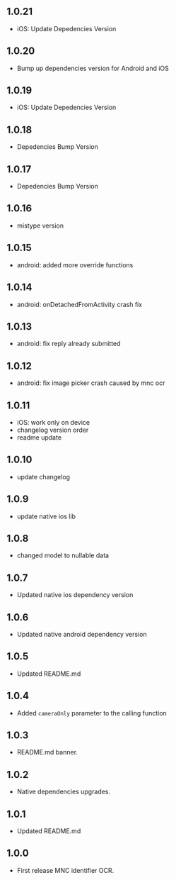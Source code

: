 ## 1.0.21

- iOS: Update Depedencies Version

## 1.0.20

- Bump up dependencies version for Android and iOS

## 1.0.19

- iOS: Update Depedencies Version

## 1.0.18

- Depedencies Bump Version

## 1.0.17

- Depedencies Bump Version

## 1.0.16

- mistype version

## 1.0.15

- android: added more override functions

## 1.0.14

- android: onDetachedFromActivity crash fix

## 1.0.13

- android: fix reply already submitted

## 1.0.12

- android: fix image picker crash caused by mnc ocr

## 1.0.11

- iOS: work only on device
- changelog version order
- readme update

## 1.0.10

- update changelog

## 1.0.9

- update native ios lib

## 1.0.8

- changed model to nullable data

## 1.0.7

- Updated native ios dependency version

## 1.0.6

- Updated native android dependency version

## 1.0.5

- Updated README.md

## 1.0.4

- Added `cameraOnly` parameter to the calling function

## 1.0.3

- README.md banner.

## 1.0.2

- Native dependencies upgrades.

## 1.0.1

- Updated README.md

## 1.0.0

- First release MNC identifier OCR.
